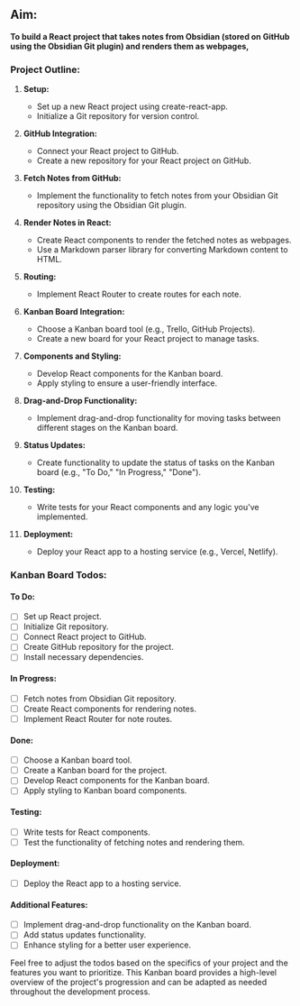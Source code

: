 ## Aim:
**To build a React project that takes notes from Obsidian (stored on GitHub using the Obsidian Git plugin) and renders them as webpages,**

### Project Outline:

1. **Setup:**
   - Set up a new React project using create-react-app.
   - Initialize a Git repository for version control.

2. **GitHub Integration:**
   - Connect your React project to GitHub.
   - Create a new repository for your React project on GitHub.

3. **Fetch Notes from GitHub:**
   - Implement the functionality to fetch notes from your Obsidian Git repository using the Obsidian Git plugin.

4. **Render Notes in React:**
   - Create React components to render the fetched notes as webpages.
   - Use a Markdown parser library for converting Markdown content to HTML.

5. **Routing:**
   - Implement React Router to create routes for each note.

6. **Kanban Board Integration:**
   - Choose a Kanban board tool (e.g., Trello, GitHub Projects).
   - Create a new board for your React project to manage tasks.

7. **Components and Styling:**
   - Develop React components for the Kanban board.
   - Apply styling to ensure a user-friendly interface.

8. **Drag-and-Drop Functionality:**
   - Implement drag-and-drop functionality for moving tasks between different stages on the Kanban board.

9. **Status Updates:**
   - Create functionality to update the status of tasks on the Kanban board (e.g., "To Do," "In Progress," "Done").

10. **Testing:**
    - Write tests for your React components and any logic you've implemented.

11. **Deployment:**
    - Deploy your React app to a hosting service (e.g., Vercel, Netlify).

### Kanban Board Todos:

#### To Do:
- [ ] Set up React project.
- [ ] Initialize Git repository.
- [ ] Connect React project to GitHub.
- [ ] Create GitHub repository for the project.
- [ ] Install necessary dependencies.

#### In Progress:
- [ ] Fetch notes from Obsidian Git repository.
- [ ] Create React components for rendering notes.
- [ ] Implement React Router for note routes.

#### Done:
- [ ] Choose a Kanban board tool.
- [ ] Create a Kanban board for the project.
- [ ] Develop React components for the Kanban board.
- [ ] Apply styling to Kanban board components.

#### Testing:
- [ ] Write tests for React components.
- [ ] Test the functionality of fetching notes and rendering them.

#### Deployment:
- [ ] Deploy the React app to a hosting service.

#### Additional Features:
- [ ] Implement drag-and-drop functionality on the Kanban board.
- [ ] Add status updates functionality.
- [ ] Enhance styling for a better user experience.

Feel free to adjust the todos based on the specifics of your project and the features you want to prioritize. This Kanban board provides a high-level overview of the project's progression and can be adapted as needed throughout the development process.